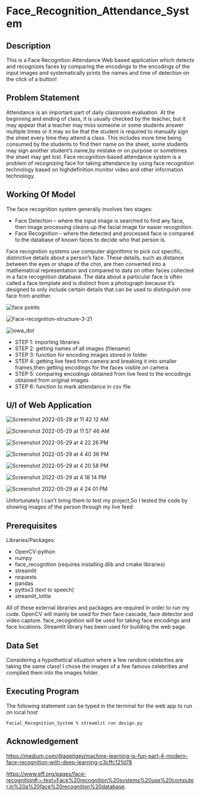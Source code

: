 # Face_Recognition_Attendance_System
## Description
This is a Face Recognition Attendance Web based application which detects and recognizes faces by comparing the encodings to the encodings of the input images and systematically prints the names and time of detection on the click of a button!

## Problem Statement
Attendance is an important part of daily classroom evaluation. At the beginning and ending of
class, it is usually checked by the teacher, but it may appear that a teacher may miss someone or some students answer multiple times or it may so be that the student is required to manually sign the sheet every time they attend a class. This includes more time being consumed by the students to find their name on the sheet, some students may sign another student’s name,by mistake or on purpose  or sometimes the sheet may get lost.
Face recognition-based attendance system is a problem of recognizing face for taking attendance by using face recognition technology based on highdefinition monitor video and other information technology.

## Working Of Model
The face recognition
system generally involves two stages:
* Face Detection – where the input image is searched to find any face, then image processing cleans up the facial image for easier recognition.
* Face Recognition – where the detected and processed face is compared to the database of known faces to decide who that person is.

Face recognition systems use computer algorithms to pick out specific, distinctive details about a person’s face. These details, such as distance between the eyes or shape of the chin, are then converted into a mathematical representation and compared to data on other faces collected in a face recognition database. The data about a particular face is often called a face template and is distinct from a photograph because it’s designed to only include certain details that can be used to distinguish one face from another.

![face points](https://user-images.githubusercontent.com/98026175/170861875-ddb7ab8a-4c16-4b34-8629-175eb2ee283f.jpeg)

![Face-recognition-structure-3-21](https://user-images.githubusercontent.com/98026175/170862407-6e1a6839-a17d-4018-a573-35625531ef5c.png)

![iowa_dot](https://user-images.githubusercontent.com/98026175/170862439-09b5f363-6d69-46f2-80b8-b26329864ddf.jpeg)

- STEP 1: importing libraries
- STEP 2: getting names of all images (filename)
- STEP 3: function for encoding images stored in folder
- STEP 4: getting live feed from camera and breaking it into smaller frames,then getting encodings for the faces visible on camera
- STEP 5: comparing encodings obtained from live feed to the encodings obtained from original images
- STEP 6: function to mark attendance in csv file

## U/I of Web Application
![Screenshot 2022-05-29 at 11 42 12 AM](https://user-images.githubusercontent.com/98026175/170864455-d1ca33f4-5424-44f3-b359-297fc560c0b0.png)

![Screenshot 2022-05-29 at 11 57 46 AM](https://user-images.githubusercontent.com/98026175/170864486-ae15897b-c583-431e-a562-483bb7f0a988.png)

![Screenshot 2022-05-29 at 4 22 26 PM](https://user-images.githubusercontent.com/98026175/170864496-78fe9b98-4619-4e3e-9a12-bc92e03f03d9.png)

![Screenshot 2022-05-29 at 4 40 36 PM](https://user-images.githubusercontent.com/98026175/170865038-fb59ce4b-46d8-4f15-94d1-7b279f15f8a2.png)

![Screenshot 2022-05-29 at 4 20 58 PM](https://user-images.githubusercontent.com/98026175/170864508-0f05399b-ea33-4426-be1e-ad9ad13384ce.png)

![Screenshot 2022-05-29 at 4 18 14 PM](https://user-images.githubusercontent.com/98026175/170864530-63a0fb0c-b610-43a9-9071-c04880dfe5a2.png)

![Screenshot 2022-05-29 at 4 24 01 PM](https://user-images.githubusercontent.com/98026175/170864591-7b6fff63-abc7-4375-96b2-8ed3b065d8d8.png)

Unfortunately I can't bring them to test my project,So I tested the code by showing images of the person through my live feed

## Prerequisites
Libraries/Packages:

- OpenCV-python
- numpy
- face_recognition (requires installing dlib and cmake libraries)
- streamlit
- requests
- pandas
- pyttsx3 (text to speech)
- streamlit_lottie


All of these external libraries and packages are required in order to run my code. 
OpenCV will mainly be used for their face cascade, face detector and video capture.
face_recognition will be used for taking face encodings and face locations.
Streamlit library has been used for building the web page.


## Data Set

Considering a hypothetical situation where a few random celebrities are taking the same class!
I chose the images of a few famous celebrities and complied them into the images folder.

## Executing Program
The following statement can be typed in the terminal for the web app to run on local host

`Facial_Recognition_System % streamlit run design.py`

## Acknowledgement
https://medium.com/@ageitgey/machine-learning-is-fun-part-4-modern-face-recognition-with-deep-learning-c3cffc121d78

https://www.eff.org/pages/face-recognition#:~:text=Face%20recognition%20systems%20use%20computer,in%20a%20face%20recognition%20database.

